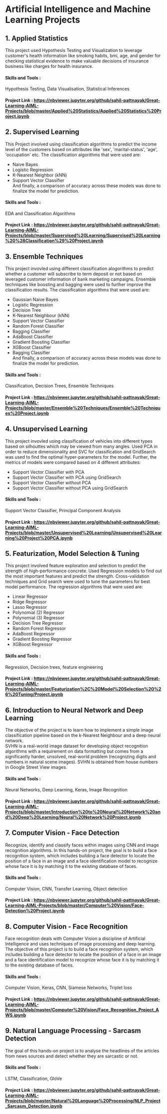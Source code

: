 # Artificial Intelligence and Machine Learning Projects

## 1. Applied Statistics

This project used Hypothesis Testing and Visualization to leverage customer's health information like smoking habits, bmi, age, and gender for checking statistical evidence to make valuable decisions of insurance business like charges for health insurance.
#### Skills and Tools : 
Hypothesis Testing, Data Visualisation, Statistical Inferences
#### Project Link : https://nbviewer.jupyter.org/github/sahil-pattnayak/Great-Learning-AIML-Projects/blob/master/Applied%20Statistics/Applied%20Statistics%20Project.ipynb

## 2. Supervised Learning

This Project involved using classification algorithms to predict the income level of the customers based on attributes like 'sex', 'marital-status', 'age', 'occupation' etc. The classification algorithms that were used are: 
  * Naive Bayes
  * Logistic Regression
  * K-Nearest Neighbor (kNN)
  * Support Vector Classifier     
 And finally, a comparison of accuracy across these models was done to finalize the model for prediction.
#### Skills and Tools :
EDA and Classification Algorithms
#### Project Link : https://nbviewer.jupyter.org/github/sahil-pattnayak/Great-Learning-AIML-Projects/blob/master/Supervised%20Learning/Supervised%20Learning%20%28Classification%29%20Project.ipynb

## 3. Ensemble Techniques

This project invovled using different classification alogorithms to predict whether a customer will subscribe to term deposit or not based on leveraged customer information of bank marketing campaigns. Ensemble techniques like boosting and bagging were used to further improve the classification results. The classification algorithms that were used are:  
  * Gaussian Naive Bayes
  * Logistic Regression
  * Decision Tree
  * K-Nearest Neighbour (kNN)
  * Support Vector Classifier
  * Random Forest Classifier
  * Bagging Classifier
  * AdaBoost Classifier
  * Gradient Boosting Classifier
  * XGBoost Classifier
  * Bagging Classifier    
 And finally, a comparison of accuracy across these models was done to finalize the model for prediction.
#### Skills and Tools :  
Classification, Decision Trees, Ensemble Techniques
#### Project Link : https://nbviewer.jupyter.org/github/sahil-pattnayak/Great-Learning-AIML-Projects/blob/master/Ensemble%20Techniques/Ensemble%20Techniques%20Project.ipynb

## 4. Unsupervised Learning

This project invovled using classification of vehicles into different types based on silhouttes which may be viewed from many angles. Used PCA in order to reduce dimensionality and SVC for classification and GridSearch was used to find the optimal hyper-parameters for the model. Further, the metrics of models were compared based on 4 different attributes:
  * Support Vector Classifier with PCA
  * Support Vector Classifier with PCA using GridSearch
  * Support Vector Classifier without PCA	
  * Support Vector Classifier without PCA using GridSearch	

#### Skills and Tools :  
Support Vector Classifier, Principal Component Analysis
#### Project Link : https://nbviewer.jupyter.org/github/sahil-pattnayak/Great-Learning-AIML-Projects/blob/master/Unsupervised%20Learning/Unsupervised%20Learning%20Project%20PCA.ipynb

## 5. Featurization, Model Selection & Tuning

This project involved feature exploration and selection to predict the strength of high-performance concrete. Used Regression models to find out the most important features and predict the strength. Cross-validation techniques and Grid search were used to tune the parameters for best model performance. The regression algorithms that were used are:
  * Linear Regressor	
  * Ridge Regressor	
  * Lasso Regressor	
  * Polynomial (2) Regressor	
  * Polynomial (3) Regressor	
  * Decision Tree Regressor
  * Random Forest Regressor	
  * AdaBoost Regressor	
  * Gradient Boosting Regressor	
  * XGBoost Regressor

#### Skills and Tools :
Regression, Decision trees, feature engineering
#### Project Link : https://nbviewer.jupyter.org/github/sahil-pattnayak/Great-Learning-AIML-Projects/blob/master/Featurization%2C%20Model%20Selection%20%26%20Tuning/Project.ipynb

## 6. Introduction to Neural Network and Deep Learning

The objective of the project is to learn how to implement a simple image classification pipeline based on the k-Nearest Neighbour and a deep neural network.    
SVHN is a real-world image dataset for developing object recognition algorithms with a requirement on data formatting but comes from a significantly harder, unsolved, real-world problem (recognizing digits and numbers in natural scene images). SVHN is obtained from house numbers in Google Street View images. 

#### Skills and Tools :
Neural Networks, Deep Learning, Keras, Image Recognition
#### Project Link : https://nbviewer.jupyter.org/github/sahil-pattnayak/Great-Learning-AIML-Projects/blob/master/Introduction%20to%20Neural%20Network%20and%20Deep%20Learning/Neural%20Network%20Project.ipynb

## 7. Computer Vision - Face Detection

Recognize, identify and classify faces within images using CNN and image recognition algorithms. In this hands-on project, the goal is to build a face recognition system, which includes building a face detector to locate the position of a face in an image and a face identification model to recognize whose face it is by matching it to the existing database of faces.

#### Skills and Tools :
Computer Vision, CNN, Transfer Learning, Object detection
#### Project Link : https://nbviewer.jupyter.org/github/sahil-pattnayak/Great-Learning-AIML-Projects/blob/master/Computer%20Vision/Face-Detection%20Project.ipynb

## 8. Computer Vision - Face Recognition

Face recognition deals with Computer Vision a discipline of Artificial Intelligence and uses techniques of image processing and deep learning. The objective of this project is to build a face recognition system, which includes building a face detector to locate the position of a face in an image and a face identification model to recognize whose face it is by matching it to the existing database of faces.

#### Skills and Tools :
Computer Vision, Keras, CNN, Siamese Networks, Triplet loss
#### Project Link : https://nbviewer.jupyter.org/github/sahil-pattnayak/Great-Learning-AIML-Projects/blob/master/Computer%20Vision/Face_Recognition_Project_AWS.ipynb

## 9. Natural Language Processing - Sarcasm Detection

The goal of this hands-on project is to analyse the headlines of the articles from news sources and detect whether they are sarcastic or not.

#### Skills and Tools :
LSTM, Classification, GloVe
#### Project Link : https://nbviewer.jupyter.org/github/sahil-pattnayak/Great-Learning-AIML-Projects/blob/master/Natural%20Language%20Processing/NLP_Project_Sarcasm_Detection.ipynb

